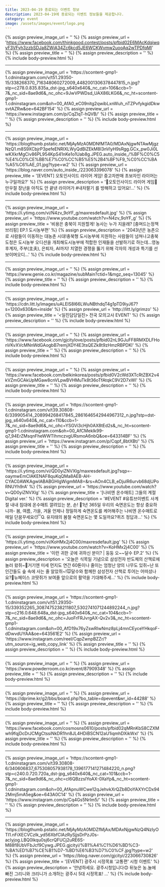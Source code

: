 ```yaml
---
title: 2023-04-19 종료되는 이벤트 정보
description: 2023-04-19에 종료되는 이벤트 정보들을 제공합니다.
category: event
image: /assets/images/event/logo.png
---
```

{% assign preview_image_url = '' %}
{% assign preview_url = 'https://www.facebook.com/thinkgood.contest/posts/pfbid02E6MAcKdqiwqyF3VFyh3zzbSDJa8ZWjA34Zc6kcd5JE6WCKWvmw2uooAq2wTPDfqMl' %}
{% assign preview_title = '' %}
{% assign preview_description = '' %}
{% include body-preview.html %}
<hr>{% assign preview_image_url = 'https://scontent-gmp1-1.cdninstagram.com/v/t51.29350-15/338268370_716348060272009_4482001306378447815_n.jpg?stp=c278.0.835.835a_dst-jpg_s640x640&amp;_nc_cat=106&amp;ccb=1-7&amp;_nc_sid=8ae9d6&amp;_nc_ohc=9JwVPWDsd_UAX86LKG6&amp;_nc_ht=scontent-gmp1-1.cdninstagram.com&amp;oh=00_AfA0_eC09nitg2qwibLxnWuh_nTZPvfykgidDkwsvtAZRw&amp;oe=642BF154' %}
{% assign preview_url = 'https://www.instagram.com/p/CqZIqT-hQVB/' %}
{% assign preview_title = '' %}
{% assign preview_description = '' %}
{% include body-preview.html %}
<hr>{% assign preview_image_url = 'https://blogthumb.pstatic.net/MjAyMzA0MDNfMTA0/MDAxNjgwNTAwMjgzNzQ1.m8S9XCbjrP3pefeENRIXLWyQdBiZEkM8I3nVlyH9sRgg.GCx_pw0Ji0LwKXkrMgCiv86PL954KpS41nKe1o1Uab8g.JPEG.auto_inside_/%BF%C0%C5%E4%C0%CE%BB%E7%C0%CC%B5%E5%2B4%BF%F9_%C0%CC%BA%A5%C6%AE_01.jpg?type=w2' %}
{% assign preview_url = 'https://blog.naver.com/auto_inside_/223063396078' %}
{% assign preview_title = '[EVENT] 오토인사이드 라이어 게임! 중고차판매 초보자인 라이어는 누구일까요?' %}
{% assign preview_description = '💙오토인사이드 라이어 게임💙 만우절 장난을 아직도 안 끝낸 라이어가 #내차팔기 를 방해하고 있어요!...' %}
{% include body-preview.html %}
<hr>{% assign preview_image_url = 'https://i.ytimg.com/vi/N4zv_9oYF_g/maxresdefault.jpg' %}
{% assign preview_url = 'https://www.youtube.com/watch?v=N4zv_9oYF_g' %}
{% assign preview_title = '비용은 충북이 지원할게! 농사는 누가 지을래? [충며드는정책브리핑] EP.1 도시농부편' %}
{% assign preview_description = '2043년은 농촌으로 사람들이 이동하는 대농촌 시대!충북형 도시농부에 지원하는 사람들이 넘쳐나고충북도청은 도시농부 오디션을 개최해도시농부에 적합한 인재들을 선발하기로 하는데...영농후계자, 주부(主夫), 은퇴자, AI까지! 치열한 경쟁을 뚫기 위해 각자의 개성과 특기를 선보이며오디...' %}
{% include body-preview.html %}
<hr>{% assign preview_image_url = '' %}
{% assign preview_url = 'https://www.genie.co.kr/magazine/subMain?ctid=1&mgz_seq=13045' %}
{% assign preview_title = '' %}
{% assign preview_description = '' %}
{% include body-preview.html %}
<hr>{% assign preview_image_url = 'https://cdn.litt.ly/images/uALElS8l66LWuNBthdqT4g1pTD9iyJ67?s=1200x630&amp;m=inside' %}
{% assign preview_url = 'http://litt.ly/grimzo' %}
{% assign preview_title = '&lt;일진담당일진&gt; 전국 모의고사 EVENT' %}
{% assign preview_description = '' %}
{% include body-preview.html %}
<hr>{% assign preview_image_url = '' %}
{% assign preview_url = 'https://www.facebook.com/gjcitylove/posts/pfbid02nL9GJuFF8RMXDLFHonVKvXVcMNnWdGAogbB7remjXDY4E3tsQEZk8t9zHmzRBPDKl' %}
{% assign preview_title = '' %}
{% assign preview_description = '' %}
{% include body-preview.html %}
<hr>{% assign preview_image_url = '' %}
{% assign preview_url = 'https://www.facebook.com/belkinkorea/posts/pfbid0V2cWd3XTcRtZBX2v4kVZmGCAkUpMGaw8cnVLpwBVHMuTk8t36oTfAtqkC9V2D7xWl' %}
{% assign preview_title = '' %}
{% assign preview_description = '' %}
{% include body-preview.html %}
<hr>{% assign preview_image_url = 'https://scontent-gmp1-1.cdninstagram.com/v/t39.30808-6/339905414_208994268417845_2861646542944967312_n.jpg?stp=dst-jpg_s640x640&amp;_nc_cat=110&amp;ccb=1-7&amp;_nc_sid=8ae9d6&amp;_nc_ohc=YSGVi3cHjh0AX8tEd2s&amp;_nc_ht=scontent-gmp1-1.cdninstagram.com&amp;oh=00_AfCMekIk99-q7_94ErZMsqnFheWWTIhmczvgURsmoA6nbQ&amp;oe=643314BF' %}
{% assign preview_url = 'https://www.instagram.com/p/Cqpf_8btXBt/' %}
{% assign preview_title = '' %}
{% assign preview_description = '' %}
{% include body-preview.html %}
<hr>{% assign preview_image_url = 'https://i.ytimg.com/vi/QD0yiZNVXlg/maxresdefault.jpg?sqp=-oaymwEmCIAKENAF8quKqQMa8AEB-AH-CYAC0AWKAgwIABABGHIgWigmMA8=&amp;rs=AOn4CLB_eDjulR6urvb68djUPoRNUYh9rA' %}
{% assign preview_url = 'https://www.youtube.com/watch?v=QD0yiZNVXlg' %}
{% assign preview_title = '[나비엔 온수매트] 그들의 계절 Digital ver.' %}
{% assign preview_description = '#EVENT #유튜브이벤트 사계절 내내 침대에 온수매트 깔려있는 분, 손! 🤚1년 365일 우리의 숙면온도는 항상 중요하니까- 봄, 여름, 가을, 겨울 언제나 정밀하게 숙면온도를 케어해주는 나비엔 온수매트로 매일 단꿈꾸세요😴Q. 유지태의 봄철 숙면온도는 몇 도일까요?퀴즈 정답과...' %}
{% include body-preview.html %}
<hr>{% assign preview_image_url = 'https://i.ytimg.com/vi/KoHMx2j4C00/maxresdefault.jpg' %}
{% assign preview_url = 'https://www.youtube.com/watch?v=KoHMx2j4C00' %}
{% assign preview_title = '이런 귀한 곳에 귀하신 분이? | 둥둥 오~~달수 EP.2' %}
{% assign preview_description = '오늘은 식목일 기념으로 삼성전자 반도체의 산책로에 놀러 왔쥐~🌳거기엔 미세 먼지도 연간 60톤이나 줄이는 엄청난 양의 나무도 있쥐~난 또 인간들도 숲 속에 사는 줄 알았쥐~!🐭달수와 함께한 삼성전자 산책로 투어는 어떠셨나요?🤭뉴페이스 코땃쥐가 보여줄 앞으로의 활약을 기대해주세...' %}
{% include body-preview.html %}
<hr>{% assign preview_image_url = 'https://scontent-gmp1-1.cdninstagram.com/v/t51.29350-15/339352265_3087475238211807_5302741071244892244_n.jpg?stp=c216.0.648.648a_dst-jpg_s640x640&amp;_nc_cat=104&amp;ccb=1-7&amp;_nc_sid=8ae9d6&amp;_nc_ohc=JuoFrFRJvrgAX-Qv2v3&amp;_nc_ht=scontent-gmp1-1.cdninstagram.com&amp;oh=00_AfD19x76yZswRIwNmz8pLj4mnCEyceYHkqoF-dDwvdUYAA&amp;oe=643561E2' %}
{% assign preview_url = 'https://www.instagram.com/reel/CqpZwnpBZZr/?utm_source=ig_web_copy_link' %}
{% assign preview_title = '' %}
{% assign preview_description = '' %}
{% include body-preview.html %}
<hr>{% assign preview_image_url = '' %}
{% assign preview_url = 'https://www.powderroom.co.kr/event/87909348' %}
{% assign preview_title = '' %}
{% assign preview_description = '' %}
{% include body-preview.html %}
<hr>{% assign preview_image_url = '' %}
{% assign preview_url = 'https://dprime.kr/g2/bbs/board.php?bo_table=dpevent&wr_id=44288' %}
{% assign preview_title = '' %}
{% assign preview_description = '' %}
{% include body-preview.html %}
<hr>{% assign preview_image_url = '' %}
{% assign preview_url = 'https://www.facebook.com/cosmosns0610/posts/pfbid02qMRnKbS8CZXMwh9fqjDcDrJCMgCtssiNkDR1hn8JL4HDiBSCN12aU1iqmhDXikWxl' %}
{% assign preview_title = '' %}
{% assign preview_description = '' %}
{% include body-preview.html %}
<hr>{% assign preview_image_url = 'https://scontent-gmp1-1.cdninstagram.com/v/t39.30808-6/340606837_675308057938178_1396177141271484220_n.png?stp=c240.0.720.720a_dst-jpg_s640x640&amp;_nc_cat=101&amp;ccb=1-7&amp;_nc_sid=8ae9d6&amp;_nc_ohc=cI6QBzzsIYoAX-0XaYp&amp;_nc_ht=scontent-gmp1-1.cdninstagram.com&amp;oh=00_AfApnuWCwe12qJehvkXrQZb8DoYAXYrCDx942Mmj5mA5eg&amp;oe=643A0C14' %}
{% assign preview_url = 'https://www.instagram.com/p/Cq4Gs5Nrlm5/' %}
{% assign preview_title = '' %}
{% assign preview_description = '' %}
{% include body-preview.html %}
<hr>{% assign preview_image_url = 'https://blogthumb.pstatic.net/MjAyMzA0MDZfMjAx/MDAxNjgwNzQ4NzIyOTI1.nFiXECVCzIk_yd56XbfClAzRySjjsDrPzJ0s-acIyjog.LBQ0lkqu0sj6crQFUCj2uRE6S-M88f8UbVFbJcf9Cywg.JPEG.gjcityi/%B1%A4%C1%D6%BD%C3-%BA%ED%B7%CE%B1%D7-%BD%E6%B3%D7%C0%CF.jpg?type=w2' %}
{% assign preview_url = 'https://blog.naver.com/gjcityi/223066730826' %}
{% assign preview_title = '[EVENT] 광주시 시정목표 &lsquo;교통편&lsquo; 시청 이벤트' %}
{% assign preview_description = '안녕하세요. 광주시청입니다😊 뒤늦은 농.놀에 빠진 그리니와 크리니가 소개하는 광주시 5대 시정목표! ...' %}
{% include body-preview.html %}